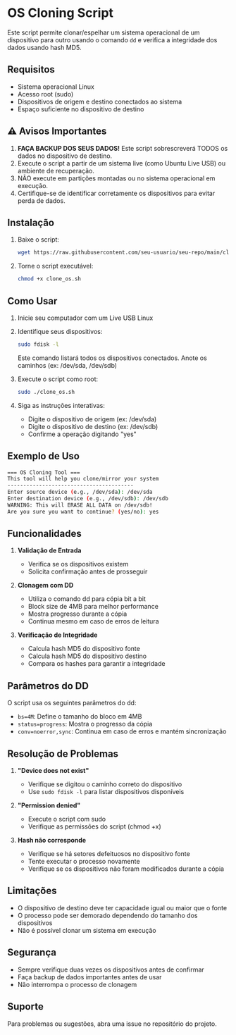 # OS Cloning Script

Este script permite clonar/espelhar um sistema operacional de um dispositivo para outro usando o comando `dd` e verifica a integridade dos dados usando hash MD5.

## Requisitos

- Sistema operacional Linux
- Acesso root (sudo)
- Dispositivos de origem e destino conectados ao sistema
- Espaço suficiente no dispositivo de destino

## ⚠️ Avisos Importantes

1. **FAÇA BACKUP DOS SEUS DADOS!** Este script sobrescreverá TODOS os dados no dispositivo de destino.
2. Execute o script a partir de um sistema live (como Ubuntu Live USB) ou ambiente de recuperação.
3. NÃO execute em partições montadas ou no sistema operacional em execução.
4. Certifique-se de identificar corretamente os dispositivos para evitar perda de dados.

## Instalação

1. Baixe o script:
   ```bash
   wget https://raw.githubusercontent.com/seu-usuario/seu-repo/main/clone_os.sh
   ```

2. Torne o script executável:
   ```bash
   chmod +x clone_os.sh
   ```

## Como Usar

1. Inicie seu computador com um Live USB Linux

2. Identifique seus dispositivos:
   ```bash
   sudo fdisk -l
   ```
   Este comando listará todos os dispositivos conectados. Anote os caminhos (ex: /dev/sda, /dev/sdb)

3. Execute o script como root:
   ```bash
   sudo ./clone_os.sh
   ```

4. Siga as instruções interativas:
   - Digite o dispositivo de origem (ex: /dev/sda)
   - Digite o dispositivo de destino (ex: /dev/sdb)
   - Confirme a operação digitando "yes"

## Exemplo de Uso

```bash
=== OS Cloning Tool ===
This tool will help you clone/mirror your system
----------------------------------------
Enter source device (e.g., /dev/sda): /dev/sda
Enter destination device (e.g., /dev/sdb): /dev/sdb
WARNING: This will ERASE ALL DATA on /dev/sdb!
Are you sure you want to continue? (yes/no): yes
```

## Funcionalidades

1. **Validação de Entrada**
   - Verifica se os dispositivos existem
   - Solicita confirmação antes de prosseguir

2. **Clonagem com DD**
   - Utiliza o comando dd para cópia bit a bit
   - Block size de 4MB para melhor performance
   - Mostra progresso durante a cópia
   - Continua mesmo em caso de erros de leitura

3. **Verificação de Integridade**
   - Calcula hash MD5 do dispositivo fonte
   - Calcula hash MD5 do dispositivo destino
   - Compara os hashes para garantir a integridade

## Parâmetros do DD

O script usa os seguintes parâmetros do dd:
- `bs=4M`: Define o tamanho do bloco em 4MB
- `status=progress`: Mostra o progresso da cópia
- `conv=noerror,sync`: Continua em caso de erros e mantém sincronização

## Resolução de Problemas

1. **"Device does not exist"**
   - Verifique se digitou o caminho correto do dispositivo
   - Use `sudo fdisk -l` para listar dispositivos disponíveis

2. **"Permission denied"**
   - Execute o script com sudo
   - Verifique as permissões do script (chmod +x)

3. **Hash não corresponde**
   - Verifique se há setores defeituosos no dispositivo fonte
   - Tente executar o processo novamente
   - Verifique se os dispositivos não foram modificados durante a cópia

## Limitações

- O dispositivo de destino deve ter capacidade igual ou maior que o fonte
- O processo pode ser demorado dependendo do tamanho dos dispositivos
- Não é possível clonar um sistema em execução

## Segurança

- Sempre verifique duas vezes os dispositivos antes de confirmar
- Faça backup de dados importantes antes de usar
- Não interrompa o processo de clonagem

## Suporte

Para problemas ou sugestões, abra uma issue no repositório do projeto.